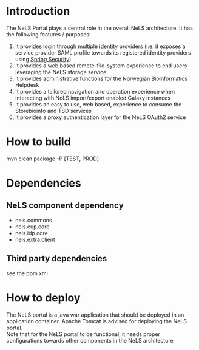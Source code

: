 Introduction
===
The NeLS Portal plays a central role in the overall NeLS architecture. It has the following features / purposes:

1. It provides login through multiple identity providers (i.e. it exposes a service provider SAML profile towards its registered identity providers using [Spring Security](https://projects.spring.io/spring-security/))
2. It provides a web based remote-file-system experience to end users leveraging the NeLS storage service
3. It provides administrative functions for the Norwegian Bioinformatics Helpdesk 
4. It provides a tailored navigation and operation experience when interacting with NeLS import/export enabled Galaxy instances
5. It provides an easy to use, web based, experience to consume the Storebioinfo and TSD services
6. It provides a proxy authentication layer for the NeLS OAuth2 service

How to build
===
mvn clean package -P [TEST, PROD]

Dependencies
===

## NeLS component dependency
* nels.commons
* nels.eup.core
* nels.idp.core
* nels.extra.client

## Third party dependencies
see the pom.xml

How to deploy
===
The NeLS portal is a java war application that should be deployed in an application container. Apache Tomcat is advised for deploying the NeLS portal.<br/>
Note that for the NeLS portal to be functional, it needs proper configurations towards other components in the NeLS architecture